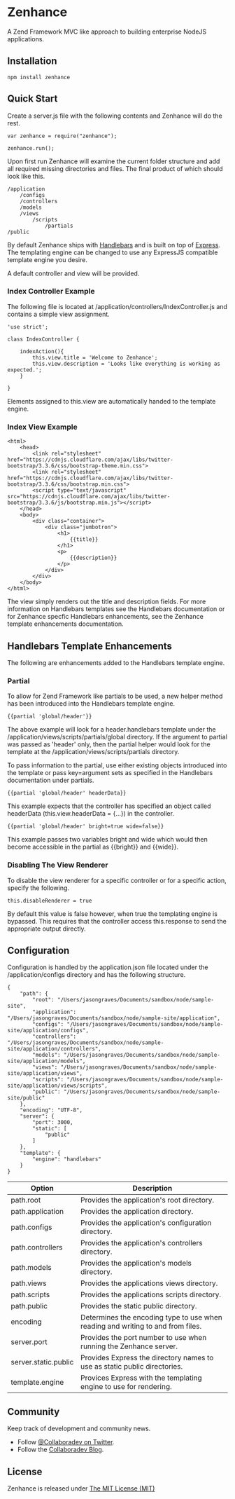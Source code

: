 Zenhance
========


A Zend Framework MVC like approach to building enterprise NodeJS applications.

## Installation

	npm install zenhance

## Quick Start

Create a server.js file with the following contents and Zenhance will do the rest.

	var zenhance = require("zenhance");

	zenhance.run();

Upon first run Zenhance will examine the current folder structure and add all required missing directories and files.  The final product of which should look like this.

	/application
		/configs
		/controllers
		/models
		/views
			/scripts
				/partials
	/public

By default Zenhance ships with [Handlebars](http://handlebarsjs.com/) and is built on top of [Express](http://expressjs.com/).  The templating engine can be changed to use any ExpressJS compatible template engine you desire.

A default controller and view will be provided.

### Index Controller Example

The following file is located at /application/controllers/IndexController.js and contains a simple view assignment.

	'use strict';

	class IndexController {

		indexAction(){
			this.view.title = 'Welcome to Zenhance';
			this.view.description = 'Looks like everything is working as expected.';
		}

	}

Elements assigned to this.view are automatically handed to the template engine.

### Index View Example

	<html>
		<head>
			<link rel="stylesheet" href="https://cdnjs.cloudflare.com/ajax/libs/twitter-bootstrap/3.3.6/css/bootstrap-theme.min.css">
			<link rel="stylesheet" href="https://cdnjs.cloudflare.com/ajax/libs/twitter-bootstrap/3.3.6/css/bootstrap.min.css">
			<script type="text/javascript" src="https://cdnjs.cloudflare.com/ajax/libs/twitter-bootstrap/3.3.6/js/bootstrap.min.js"></script>
		</head>
		<body>
			<div class="container">
				<div class="jumbotron">
					<h1>
						{{title}}
					</h1>
					<p>
						{{description}}
					</p>
				</div>
			</div>
		</body>
	</html>

The view simply renders out the title and description fields.  For more information on Handlebars templates see the Handlebars documentation or for Zenhance specfic Handlebars enhancements, see the Zenhance template enhancements documentation.

## Handlebars Template Enhancements

The following are enhancements added to the Handlebars template engine.

### Partial

To allow for Zend Framework like partials to be used, a new helper method has been introduced into the Handlebars template engine.

	{{partial 'global/header'}}

The above example will look for a header.handlebars template under the /application/views/scripts/partials/global directory.  If the argument to partial was passed as 'header' only, then the partial helper would look for the template at the /application/views/scripts/partials directory.

To pass information to the partial, use either existing objects introduced into the template or pass key=argument sets as specified in the Handlebars documentation under partials.

	{{partial 'global/header' headerData}}

This example expects that the controller has specified an object called headerData (this.view.headerData = {...}) in the controller.

	{{partial 'global/header' bright=true wide=false}}

This example passes two variables bright and wide which would then become accessible in the partial as {{bright}} and {{wide}}.

### Disabling The View Renderer

To disable the view renderer for a specific controller or for a specific action, specify the following.

	this.disableRenderer = true

By default this value is false however, when true the templating engine is bypassed.  This requires that the controller access this.response to send the appropriate output directly.

## Configuration

Configuration is handled by the application.json file located under the /application/configs directory and has the following structure.

	{
		"path": {
			"root": "/Users/jasongraves/Documents/sandbox/node/sample-site",
			"application": "/Users/jasongraves/Documents/sandbox/node/sample-site/application",
			"configs": "/Users/jasongraves/Documents/sandbox/node/sample-site/application/configs",
			"controllers": "/Users/jasongraves/Documents/sandbox/node/sample-site/application/controllers",
			"models": "/Users/jasongraves/Documents/sandbox/node/sample-site/application/models",
			"views": "/Users/jasongraves/Documents/sandbox/node/sample-site/application/views",
			"scripts": "/Users/jasongraves/Documents/sandbox/node/sample-site/application/views/scripts",
			"public": "/Users/jasongraves/Documents/sandbox/node/sample-site/public"
		},
		"encoding": "UTF-8",
		"server": {
			"port": 3000,
			"static": [
				"public"
			]
		},
		"template": {
			"engine": "handlebars"
		}
	}

| Option | Description |
| ------ | ----------- |
| path.root | Provides the application's root directory. |
| path.application | Provides the application directory. |
| path.configs | Provides the application's configuration directory. |
| path.controllers | Provides the application's controllers directory. |
| path.models | Provides the application's models directory. |
| path.views | Provides the applications views directory. |
| path.scripts | Provides the applications scripts directory. |
| path.public | Provides the static public directory. |
| encoding | Determines the encoding type to use when reading and writing to and from files. |
| server.port | Provides the port number to use when running the Zenhance server. |
| server.static.public | Provides Express the directory names to use as static public directories. |
| template.engine | Provices Express with the templating engine to use for rendering. |



## Community

Keep track of development and community news.

* Follow [@Collaboradev on Twitter](https://twitter.com/collaboradev).
* Follow the [Collaboradev Blog](http://www.collaboradev.com).

## License

Zenhance is released under [The MIT License (MIT)](https://opensource.org/licenses/MIT)
